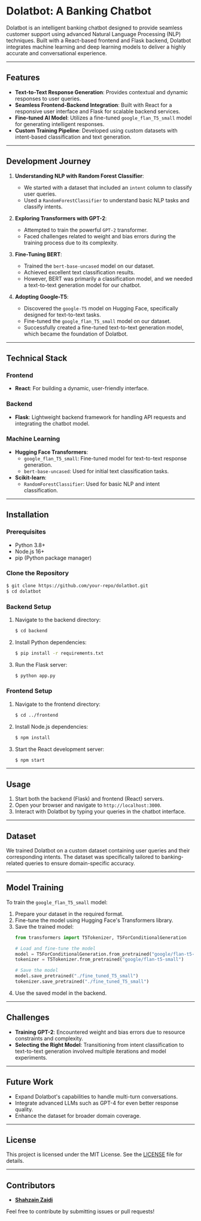 # Dolatbot: A Banking Chatbot

Dolatbot is an intelligent banking chatbot designed to provide seamless customer support using advanced Natural Language Processing (NLP) techniques. Built with a React-based frontend and Flask backend, Dolatbot integrates machine learning and deep learning models to deliver a highly accurate and conversational experience.

---

## Features

- **Text-to-Text Response Generation**: Provides contextual and dynamic responses to user queries.
- **Seamless Frontend-Backend Integration**: Built with React for a responsive user interface and Flask for scalable backend services.
- **Fine-tuned AI Model**: Utilizes a fine-tuned `google_flan_T5_small` model for generating intelligent responses.
- **Custom Training Pipeline**: Developed using custom datasets with intent-based classification and text generation.

---

## Development Journey

1. **Understanding NLP with Random Forest Classifier**:
   - We started with a dataset that included an `intent` column to classify user queries.
   - Used a `RandomForestClassifier` to understand basic NLP tasks and classify intents.

2. **Exploring Transformers with GPT-2**:
   - Attempted to train the powerful `GPT-2` transformer.
   - Faced challenges related to weight and bias errors during the training process due to its complexity.

3. **Fine-Tuning BERT**:
   - Trained the `bert-base-uncased` model on our dataset.
   - Achieved excellent text classification results.
   - However, BERT was primarily a classification model, and we needed a text-to-text generation model for our chatbot.

4. **Adopting Google-T5**:
   - Discovered the `google-T5` model on Hugging Face, specifically designed for text-to-text tasks.
   - Fine-tuned the `google_flan_T5_small` model on our dataset.
   - Successfully created a fine-tuned text-to-text generation model, which became the foundation of Dolatbot.

---

## Technical Stack

### Frontend
- **React**: For building a dynamic, user-friendly interface.

### Backend
- **Flask**: Lightweight backend framework for handling API requests and integrating the chatbot model.

### Machine Learning
- **Hugging Face Transformers**:
  - `google_flan_T5_small`: Fine-tuned model for text-to-text response generation.
  - `bert-base-uncased`: Used for initial text classification tasks.
- **Scikit-learn**:
  - `RandomForestClassifier`: Used for basic NLP and intent classification.

---

## Installation

### Prerequisites
- Python 3.8+
- Node.js 16+
- pip (Python package manager)

### Clone the Repository
```bash
$ git clone https://github.com/your-repo/dolatbot.git
$ cd dolatbot
```

### Backend Setup
1. Navigate to the backend directory:
   ```bash
   $ cd backend
   ```

2. Install Python dependencies:
   ```bash
   $ pip install -r requirements.txt
   ```

3. Run the Flask server:
   ```bash
   $ python app.py
   ```

### Frontend Setup
1. Navigate to the frontend directory:
   ```bash
   $ cd ../frontend
   ```

2. Install Node.js dependencies:
   ```bash
   $ npm install
   ```

3. Start the React development server:
   ```bash
   $ npm start
   ```

---

## Usage
1. Start both the backend (Flask) and frontend (React) servers.
2. Open your browser and navigate to `http://localhost:3000`.
3. Interact with Dolatbot by typing your queries in the chatbot interface.

---

## Dataset
We trained Dolatbot on a custom dataset containing user queries and their corresponding intents. The dataset was specifically tailored to banking-related queries to ensure domain-specific accuracy.

---

## Model Training
To train the `google_flan_T5_small` model:
1. Prepare your dataset in the required format.
2. Fine-tune the model using Hugging Face's Transformers library.
3. Save the trained model:
   ```python
   from transformers import T5Tokenizer, T5ForConditionalGeneration

   # Load and fine-tune the model
   model = T5ForConditionalGeneration.from_pretrained("google/flan-t5-small")
   tokenizer = T5Tokenizer.from_pretrained("google/flan-t5-small")

   # Save the model
   model.save_pretrained("./fine_tuned_T5_small")
   tokenizer.save_pretrained("./fine_tuned_T5_small")
   ```
4. Use the saved model in the backend.

---

## Challenges
- **Training GPT-2**: Encountered weight and bias errors due to resource constraints and complexity.
- **Selecting the Right Model**: Transitioning from intent classification to text-to-text generation involved multiple iterations and model experiments.

---

## Future Work
- Expand Dolatbot's capabilities to handle multi-turn conversations.
- Integrate advanced LLMs such as GPT-4 for even better response quality.
- Enhance the dataset for broader domain coverage.

---

## License
This project is licensed under the MIT License. See the [LICENSE](LICENSE) file for details.

---

## Contributors
- **[Shahzain Zaidi](https://www.linkedin.com/in/shahzain-zaidi/)**

Feel free to contribute by submitting issues or pull requests!

